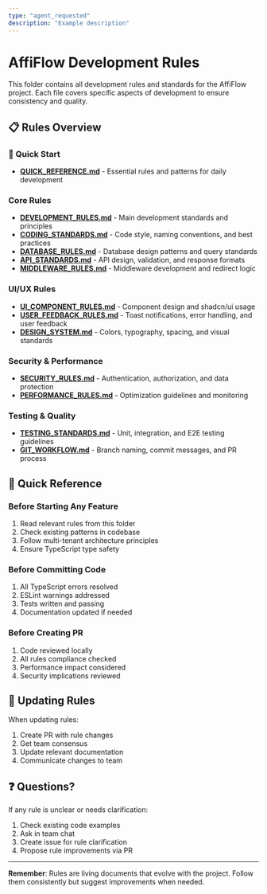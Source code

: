 ```yaml
---
type: "agent_requested"
description: "Example description"
---
```


# AffiFlow Development Rules

This folder contains all development rules and standards for the AffiFlow project. Each file covers specific aspects of development to ensure consistency and quality.

## 📋 Rules Overview

### 🚀 Quick Start

- **[QUICK_REFERENCE.md](./QUICK_REFERENCE.md)** - Essential rules and patterns for daily development

### Core Rules

- **[DEVELOPMENT_RULES.md](./DEVELOPMENT_RULES.md)** - Main development standards and principles
- **[CODING_STANDARDS.md](./CODING_STANDARDS.md)** - Code style, naming conventions, and best practices
- **[DATABASE_RULES.md](./DATABASE_RULES.md)** - Database design patterns and query standards
- **[API_STANDARDS.md](./API_STANDARDS.md)** - API design, validation, and response formats
- **[MIDDLEWARE_RULES.md](./MIDDLEWARE_RULES.md)** - Middleware development and redirect logic

### UI/UX Rules

- **[UI_COMPONENT_RULES.md](./UI_COMPONENT_RULES.md)** - Component design and shadcn/ui usage
- **[USER_FEEDBACK_RULES.md](./USER_FEEDBACK_RULES.md)** - Toast notifications, error handling, and user feedback
- **[DESIGN_SYSTEM.md](./DESIGN_SYSTEM.md)** - Colors, typography, spacing, and visual standards

### Security & Performance

- **[SECURITY_RULES.md](./SECURITY_RULES.md)** - Authentication, authorization, and data protection
- **[PERFORMANCE_RULES.md](./PERFORMANCE_RULES.md)** - Optimization guidelines and monitoring

### Testing & Quality

- **[TESTING_STANDARDS.md](./TESTING_STANDARDS.md)** - Unit, integration, and E2E testing guidelines
- **[GIT_WORKFLOW.md](./GIT_WORKFLOW.md)** - Branch naming, commit messages, and PR process

## 🎯 Quick Reference

### Before Starting Any Feature

1. Read relevant rules from this folder
2. Check existing patterns in codebase
3. Follow multi-tenant architecture principles
4. Ensure TypeScript type safety

### Before Committing Code

1. All TypeScript errors resolved
2. ESLint warnings addressed
3. Tests written and passing
4. Documentation updated if needed

### Before Creating PR

1. Code reviewed locally
2. All rules compliance checked
3. Performance impact considered
4. Security implications reviewed

## 🔄 Updating Rules

When updating rules:

1. Create PR with rule changes
2. Get team consensus
3. Update relevant documentation
4. Communicate changes to team

## ❓ Questions?

If any rule is unclear or needs clarification:

1. Check existing code examples
2. Ask in team chat
3. Create issue for rule clarification
4. Propose rule improvements via PR

---

**Remember**: Rules are living documents that evolve with the project. Follow them consistently but suggest improvements when needed.

